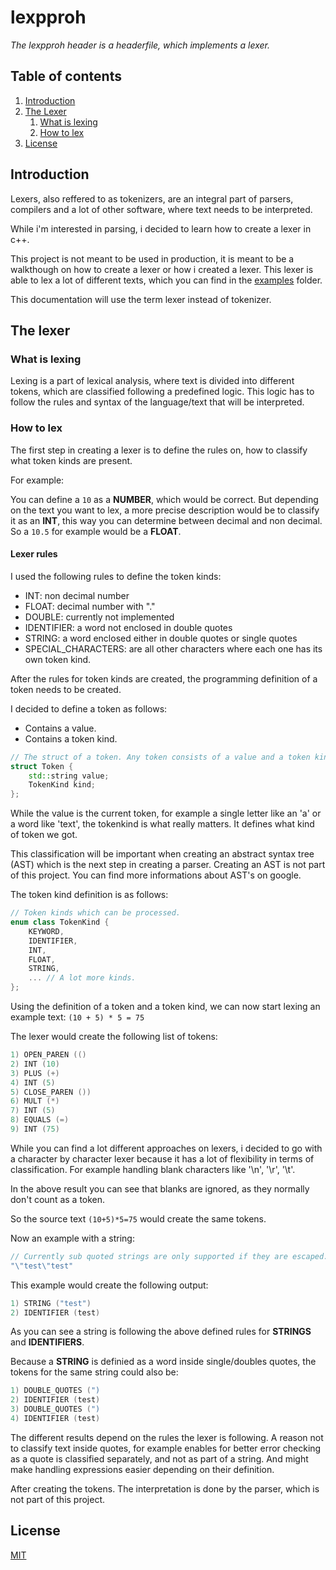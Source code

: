 # lexpproh

_The lexpproh header is a headerfile, which implements a lexer._

## Table of contents

1. [Introduction](#introduction)
1. [The Lexer](#the-lexer)
    1. [What is lexing](#what-is-lexing)
    1. [How to lex](#how-to-lex)
1. [License](/LICENSE)

## Introduction

Lexers, also reffered to as tokenizers, are an integral part of parsers, compilers and a lot of other software, where text needs to be interpreted.

While i'm interested in parsing, i decided to learn how to create a lexer in c++. 

This project is not meant to be used in production, it is meant to be a walkthough on how to create a lexer or how i created a lexer. This lexer is able to lex a lot of different texts, which you can find in the [examples](./examples/) folder.

This documentation will use the term lexer instead of tokenizer.

## The lexer

### What is lexing

Lexing is a part of lexical analysis, where text is divided into different tokens, which are classified following a predefined logic. This logic has to follow the rules and syntax of the language/text that will be interpreted. 

### How to lex

The first step in creating a lexer is to define the rules on, how to classify what token kinds are present.

For example:

You can define a ```10``` as a **NUMBER**, which would be correct.
But depending on the text you want to lex, a more precise description would be to classify it as an **INT**, this way you can determine between decimal and non decimal.
So a ```10.5``` for example would be a **FLOAT**.

#### Lexer rules

I used the following rules to define the token kinds:

- INT: non decimal number
- FLOAT: decimal number with "."
- DOUBLE: currently not implemented
- IDENTIFIER: a word not enclosed in double quotes
- STRING: a word enclosed either in double quotes or single quotes
- SPECIAL_CHARACTERS: are all other characters where each one has its own token kind.

After the rules for token kinds are created, the programming definition of a token needs to be created.

I decided to define a token as follows:

- Contains a value.
- Contains a token kind.

```cpp
// The struct of a token. Any token consists of a value and a token kind.
struct Token {
    std::string value;
    TokenKind kind;
};
```

While the value is the current token, for example a single letter like an 'a' or a word like 'text', the tokenkind is what really matters. It defines what kind of token we got. 

This classification will be important when creating an abstract syntax tree (AST) which is the next step in creating a parser. Creating an AST is not part of this project. You can find more informations about AST's on google.

The token kind definition is as follows:

```cpp
// Token kinds which can be processed.
enum class TokenKind {
    KEYWORD,
    IDENTIFIER,
    INT,
    FLOAT,
    STRING,
    ... // A lot more kinds.
};
```
Using the definition of a token and a token kind, we can now start lexing an example text:
```(10 + 5) * 5 = 75```

The lexer would create the following list of tokens:
```cpp
1) OPEN_PAREN (()
2) INT (10)
3) PLUS (+)
4) INT (5)
5) CLOSE_PAREN ())
6) MULT (*)
7) INT (5)
8) EQUALS (=)
9) INT (75)
```
While you can find a lot different approaches on lexers, i decided to go with a character by character lexer because it has a lot of flexibility in terms of classification.
For example handling blank characters like '\n', '\r', '\t'.

In the above result you can see that blanks are ignored, as they normally don't count as a token.  

So the source text ```(10+5)*5=75``` would create the same tokens. 

Now an example with a string:
```cpp
// Currently sub quoted strings are only supported if they are escaped.
"\"test\"test"
```
This example would create the following output:
```cpp
1) STRING ("test")
2) IDENTIFIER (test)
```
As you can see a string is following the above defined rules for **STRINGS** and **IDENTIFIERS**.

Because a **STRING** is definied as a word inside single/doubles quotes, the tokens for the same string could also be:

```cpp
1) DOUBLE_QUOTES (")
2) IDENTIFIER (test)
3) DOUBLE_QUOTES (")
4) IDENTIFIER (test)
```
The different results depend on the rules the lexer is following. A reason not to classify text inside quotes, for example enables for better error checking as a quote is classified separately, and not as part of a string.
And might make handling expressions easier depending on their definition.

After creating the tokens. The interpretation is done by the parser, which is not part of this project.

## License

[MIT](./LICENSE)